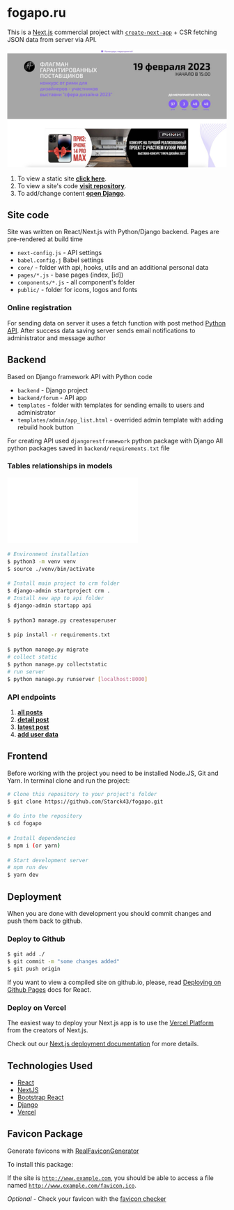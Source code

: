 # fogapo.ru

This is a [Next.js](https://nextjs.org/) commercial project with [`create-next-app`](https://github.com/vercel/next.js/tree/canary/packages/create-next-app) + CSR fetching JSON data from server via API.



![](screenshot.jpg)

1. To view a static site **[click here](https://fogapo.ru/)**.
2. To view a site's code **[visit repository](https://github.com/Starck43/fogapo.git)**.
3. To add/change content **[open Django](https://admin.fogapo.ru)**.


## Site code

Site was written on React/Next.js with Python/Django backend. Pages are pre-rendered at build time

 - `next-config.js` -  API settings
 - `babel.config.j` Babel settings
 - `core/` - folder with api, hooks, utils and an additional personal data
 - `pages/*.js` - base pages (index, [id])
 - `components/*.js` - all component's folder
 - `public/` - folder for icons, logos and fonts


### Online registration

For sending data on server it uses a fetch function with post method [Python API](https://admin.fogapo.ru/api/user/add).
After success data saving server sends email notifications to administrator and message author


## Backend

Based on Django framework API with Python code
 - `backend` -  Django project
 - `backend/forum` -  API app
 - `templates` -  folder with templates for sending emails to users and administrator
 - `templates/admin/app_list.html` -  overrided admin template with adding rebuild hook button


 For creating API used `djangorestframework` python package with Django
 All python packages saved in `backend/requirements.txt` file

### Tables relationships in models
![](fogapo_sql_scheme.pdf)


```bash
# Environment installation
$ python3 -m venv venv
$ source ./venv/bin/activate

# Install main project to crm folder
$ django-admin startproject crm .
# Install new app to api folder
$ django-admin startapp api

$ python3 manage.py createsuperuser

$ pip install -r requirements.txt

$ python manage.py migrate
# collect static
$ python manage.py collectstatic
# run server
$ python manage.py runserver [localhost:8000]
````

### API endpoints
1. **[all posts    ](https://admin.fogapo.ru/api/posts/)**
2. **[detail post  ](https://admin.fogapo.ru/api/posts/[id]/)**
3. **[latest post  ](https://admin.fogapo.ru/api/post/latest/)**
4. **[add user data](https://admin.fogapo.ru/api/user/add/)**


## Frontend

Before working with the project you need to be installed Node.JS, Git and Yarn.
In terminal clone and run the project:

```bash
# Clone this repository to your project's folder
$ git clone https://github.com/Starck43/fogapo.git

# Go into the repository
$ cd fogapo

# Install dependencies
$ npm i (or yarn)

# Start development server
# npm run dev
$ yarn dev
```


## Deployment

When you are done with development you should commit changes and push them back to github.

### Deploy to Github

```bash
$ git add ./
$ git commit -m "some changes added"
$ git push origin
```

If you want to view a compiled site on github.io, please, read [Deploying on Github Pages](https://create-react-app.dev/docs/deployment/#github-pages) docs for React.

### Deploy on Vercel

The easiest way to deploy your Next.js app is to use the [Vercel Platform](https://vercel.com/new?utm_medium=default-template&filter=next.js&utm_source=create-next-app&utm_campaign=create-next-app-readme) from the creators of Next.js.

Check out our [Next.js deployment documentation](https://nextjs.org/docs/deployment) for more details.


## Technologies Used

- [React](https://reactjs.org/)
- [NextJS](https://nextjs.org/)
- [Bootstrap React](https://react-bootstrap.github.io/)
- [Django](https://docs.djangoproject.com/)
- [Vercel](https://vercel.com/docs/)

## Favicon Package

Generate favicons with [RealFaviconGenerator](https://realfavicongenerator.net/)

To install this package:

If the site is <code>http://www.example.com</code>, you should be able to access a file named <code>http://www.example.com/favicon.ico</code>.

*Optional* - Check your favicon with the [favicon checker](https://realfavicongenerator.net/favicon_checker)
